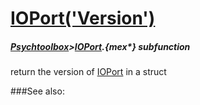 # [IOPort('Version')](IOPort-Version) 
##### [Psychtoolbox](Pyschtoolbox)>[IOPort](IOPort).{mex*} subfunction


return the version of [IOPort](IOPort) in a struct  


###See also:

